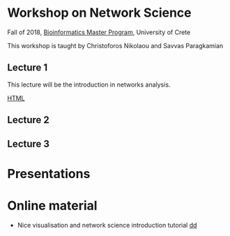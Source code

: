 # Workshop on Network Science

Fall of 2018, [Bioinformatics Master Program](https://bioinfo-grad.gr), University of Crete

This workshop is taught by Christoforos Nikolaou and Savvas Paragkamian


## Lecture 1

This lecture will be the introduction in networks analysis.

[HTML](workshop_1.html)

## Lecture 2

## Lecture 3


# Presentations

# Online material

* Nice visualisation and network science introduction tutorial [dd](http://kateto.net/network-visualization)
  